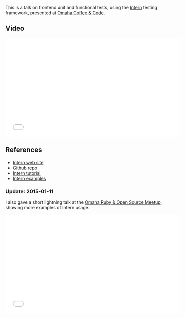 This is a talk on frontend unit and functional tests, using the [Intern](http://theintern.io) testing framework, presented at [Omaha Coffee & Code](http://www.meetup.com/coffeeandcode/events/216021042/).

## Video

<iframe width="560" height="315" src="//www.youtube.com/embed/Fgt_frjlAaQ" frameborder="0" allowfullscreen></iframe>

## References

* [Intern web site](http://theintern.io)
* [Github repo](https://github.com/theintern/intern)
* [Intern tutorial](https://github.com/theintern/intern-tutorial)
* [Intern examples](https://github.com/theintern/intern-examples)

### Update: 2015-01-11

I also gave a short lightning talk at the [Omaha Ruby & Open Source Meetup](http://www.meetup.com/Omaha-Ruby-Meetup/events/196497252/), showing more examples of Intern usage.

<iframe width="560" height="315" src="//www.youtube.com/embed/oOssM0DusYc" frameborder="0" allowfullscreen></iframe>
